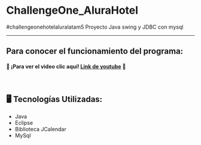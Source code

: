 # ChallengeOne_AluraHotel
#challengeonehotelaluralatam5 Proyecto Java swing y JDBC con mysql

---
##  Para conocer el funcionamiento del programa:
#### 🔹 ¡Para ver el video clic aquí! [Link de youtube](https://www.youtube.com/watch?v=BFBwwRjmnUI) 📃

</br>

## 🖥️ Tecnologías Utilizadas:

- Java
- Eclipse
- Biblioteca JCalendar
- MySql
</br>
